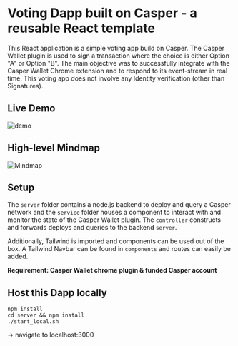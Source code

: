 # Voting Dapp built on Casper - a reusable React template
This React application is a simple voting app build on Casper. The Casper Wallet plugin is used to sign a transaction where the choice is either Option "A" or Option "B".
The main objective was to successfully integrate with the Casper Wallet Chrome extension and to respond to its event-stream in real time. This voting app does not involve any Identity verification (other than Signatures).

## Live Demo
![demo](https://github.com/jonas089/casper-voting-dapp-and-template/blob/master/demo.gif)

## High-level Mindmap
![Mindmap](https://github.com/jonas089/casper-voting-dapp-and-template/blob/master/mindmap.png)

## Setup
The `server` folder contains a node.js backend to deploy and query a Casper network and the `service` folder houses a component to interact with and monitor the state of the Casper Wallet plugin. The `controller` constructs and forwards deploys and queries to the backend `server`.

Additionally, Tailwind is imported and components can be used out of the box. A Tailwind Navbar can be found in `components` and routes can easily be added.

**Requirement: Casper Wallet chrome plugin & funded Casper account**

## Host this Dapp locally
```
npm install 
cd server && npm install
./start_local.sh
```

-> navigate to localhost:3000


